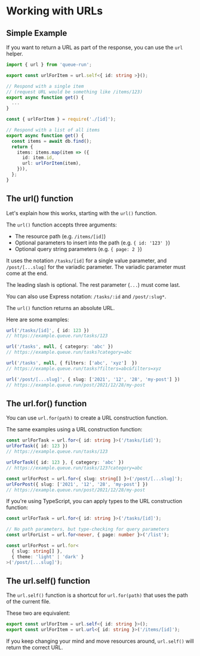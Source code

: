 # Working with URLs

## Simple Example

If you want to return a URL as part of the response, you can use the `url` helper.

```ts title="api/items/[id].ts"
import { url } from 'queue-run';

export const urlForItem = url.self<{ id: string >}();

// Respond with a single item
// (request URL would be something like /items/123)
export async function get() {
  ...
}
```

```ts title="api/items/index.ts"
const { urlForItem } = require('./[id]');

// Respond with a list of all items
export async function get() {
  const items = await db.find();
  return {
    items: items.map(item => ({
      id: item.id,
      url: urlForItem(item),
    })),
  };
}
```

## The url() function

Let's explain how this works, starting with the `url()` function.

The `url()` function accepts three arguments:

- The resource path (e.g. `/items/[id]`)
- Optional parameters to insert into the path (e.g. `{ id: '123' }`)
- Optional query string parameters (e.g. `{ page: 2 }`)

It uses the notation `/tasks/[id]` for a single value parameter, and `/post/[...slug]` for the variadic parameter. The variadic parameter must come at the end.

The leading slash is optional. The
rest parameter (`...`) must come last.

You can also use Express notation: `/tasks/:id` and `/post/:slug*`.

The `url()` function returns an absolute URL.

Here are some examples:

```ts
url('/tasks/[id]', { id: 123 })
// https://example.queue.run/tasks/123

url('/tasks', null, { category: 'abc' })
// https://example.queue.run/tasks?category=abc

url('/tasks', null, { filters: ['abc', 'xyz']  })
// https://example.queue.run/tasks?filters=abc&filters=xyz

url('/post/[...slug]', { slug: ['2021', '12', '28', 'my-post'] })
// https://example.queue.run/post/2021/12/28/my-post
```

## The url.for() function

You can use `url.for(path)` to create a URL construction function.

The same examples using a URL construction function:

```ts
const urlForTask = url.for<{ id: string }>('/tasks/[id]');
urlForTask({ id: 123 })
// https://example.queue.run/tasks/123

urlForTask({ id: 123 }, { category: 'abc' })
// https://example.queue.run/tasks/123?category=abc

const urlForPost = url.for<{ slug: string[] }>('/post/[...slug]');
urlForPost({ slug: ['2021', '12', '28', 'my-post'] })
// https://example.queue.run/post/2021/12/28/my-post
```

If you're using TypeScript, you can apply types to the URL construction function:

```ts
const urlForTask = url.for<{ id: string }>('/tasks/[id]');

// No path parameters, but type-checking for query parameters
const urlForList = url.for<never, { page: number }>('/list');

const urlForPost = url.for<
  { slug: string[] },
  { theme: 'light' | 'dark' }
>('/post/[...slug]');
```

## The url.self() function

The `url.self()` function is a shortcut for `url.for(path)` that uses the path of the current file.

These two are equivalent:

```ts title="api/items/[id].ts"
export const urlForItem = url.self<{ id: string }>();
export const urlForItem = url.url<{ id: string }>('/items/[id]');
```

If you keep changing your mind and move resources around, `url.self()` will return the correct URL.